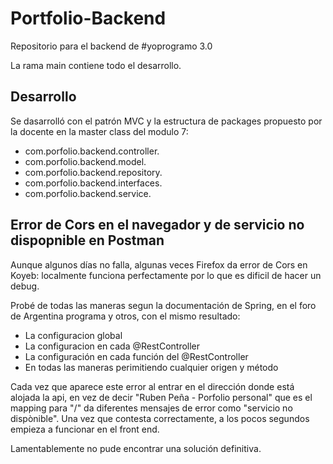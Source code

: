 # Portfolio-Backend

Repositorio para el backend de #yoprogramo 3.0

La rama main contiene todo el desarrollo.

## Desarrollo
Se dasarrolló con el patrón MVC y la estructura de packages propuesto por la docente en la master class del modulo 7:

- com.porfolio.backend.controller.
- com.porfolio.backend.model.
- com.porfolio.backend.repository.
- com.porfolio.backend.interfaces.
- com.porfolio.backend.service.

## Error de Cors en el navegador y de servicio no dispopnible en Postman

Aunque algunos días no falla, algunas veces Firefox da error de Cors en Koyeb: localmente funciona perfectamente por lo que es dificil de hacer un debug.

Probé de todas las maneras segun la documentación de Spring, en el foro de Argentina programa y otros, con el mismo resultado:

- La configuracion global
- La configuracion en cada @RestController
- La configuración en cada función del @RestController
- En todas las maneras perimitiendo cualquier origen y método

Cada vez que aparece este error al entrar en el dirección donde está alojada la api, en vez de decir "Ruben Peña - Porfolio personal" que es el mapping para "/" da diferentes mensajes de error como "servicio no dispònible".
Una vez que contesta correctamente, a los pocos segundos empieza a funcionar en el front end.

Lamentablemente no pude encontrar una solución definitiva.
